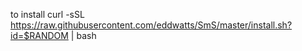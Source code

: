 to install
curl -sSL https://raw.githubusercontent.com/eddwatts/SmS/master/install.sh?id=$RANDOM | bash
